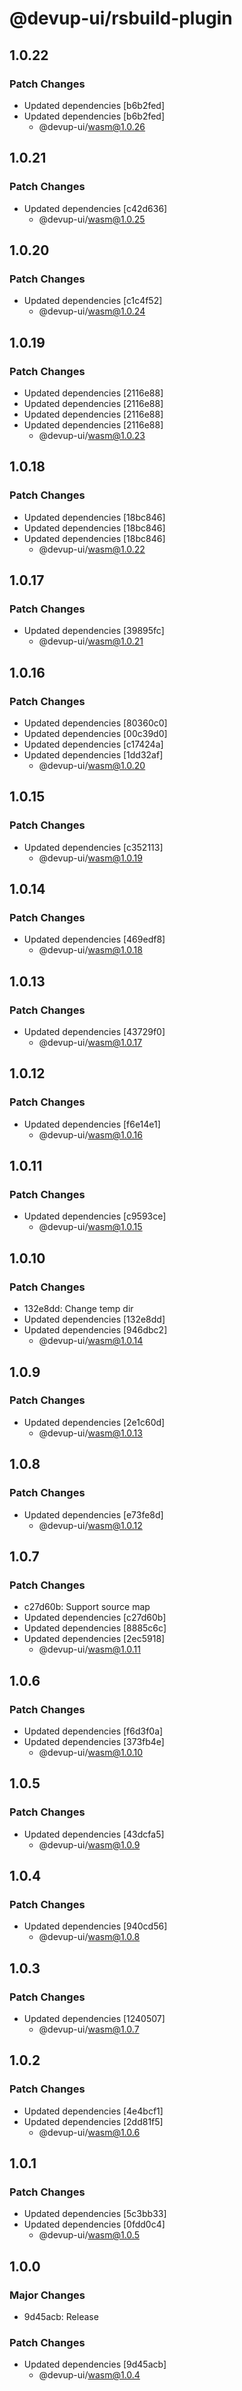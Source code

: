 # @devup-ui/rsbuild-plugin

## 1.0.22

### Patch Changes

- Updated dependencies [b6b2fed]
- Updated dependencies [b6b2fed]
  - @devup-ui/wasm@1.0.26

## 1.0.21

### Patch Changes

- Updated dependencies [c42d636]
  - @devup-ui/wasm@1.0.25

## 1.0.20

### Patch Changes

- Updated dependencies [c1c4f52]
  - @devup-ui/wasm@1.0.24

## 1.0.19

### Patch Changes

- Updated dependencies [2116e88]
- Updated dependencies [2116e88]
- Updated dependencies [2116e88]
- Updated dependencies [2116e88]
  - @devup-ui/wasm@1.0.23

## 1.0.18

### Patch Changes

- Updated dependencies [18bc846]
- Updated dependencies [18bc846]
- Updated dependencies [18bc846]
  - @devup-ui/wasm@1.0.22

## 1.0.17

### Patch Changes

- Updated dependencies [39895fc]
  - @devup-ui/wasm@1.0.21

## 1.0.16

### Patch Changes

- Updated dependencies [80360c0]
- Updated dependencies [00c39d0]
- Updated dependencies [c17424a]
- Updated dependencies [1dd32af]
  - @devup-ui/wasm@1.0.20

## 1.0.15

### Patch Changes

- Updated dependencies [c352113]
  - @devup-ui/wasm@1.0.19

## 1.0.14

### Patch Changes

- Updated dependencies [469edf8]
  - @devup-ui/wasm@1.0.18

## 1.0.13

### Patch Changes

- Updated dependencies [43729f0]
  - @devup-ui/wasm@1.0.17

## 1.0.12

### Patch Changes

- Updated dependencies [f6e14e1]
  - @devup-ui/wasm@1.0.16

## 1.0.11

### Patch Changes

- Updated dependencies [c9593ce]
  - @devup-ui/wasm@1.0.15

## 1.0.10

### Patch Changes

- 132e8dd: Change temp dir
- Updated dependencies [132e8dd]
- Updated dependencies [946dbc2]
  - @devup-ui/wasm@1.0.14

## 1.0.9

### Patch Changes

- Updated dependencies [2e1c60d]
  - @devup-ui/wasm@1.0.13

## 1.0.8

### Patch Changes

- Updated dependencies [e73fe8d]
  - @devup-ui/wasm@1.0.12

## 1.0.7

### Patch Changes

- c27d60b: Support source map
- Updated dependencies [c27d60b]
- Updated dependencies [8885c6c]
- Updated dependencies [2ec5918]
  - @devup-ui/wasm@1.0.11

## 1.0.6

### Patch Changes

- Updated dependencies [f6d3f0a]
- Updated dependencies [373fb4e]
  - @devup-ui/wasm@1.0.10

## 1.0.5

### Patch Changes

- Updated dependencies [43dcfa5]
  - @devup-ui/wasm@1.0.9

## 1.0.4

### Patch Changes

- Updated dependencies [940cd56]
  - @devup-ui/wasm@1.0.8

## 1.0.3

### Patch Changes

- Updated dependencies [1240507]
  - @devup-ui/wasm@1.0.7

## 1.0.2

### Patch Changes

- Updated dependencies [4e4bcf1]
- Updated dependencies [2dd81f5]
  - @devup-ui/wasm@1.0.6

## 1.0.1

### Patch Changes

- Updated dependencies [5c3bb33]
- Updated dependencies [0fdd0c4]
  - @devup-ui/wasm@1.0.5

## 1.0.0

### Major Changes

- 9d45acb: Release

### Patch Changes

- Updated dependencies [9d45acb]
  - @devup-ui/wasm@1.0.4
